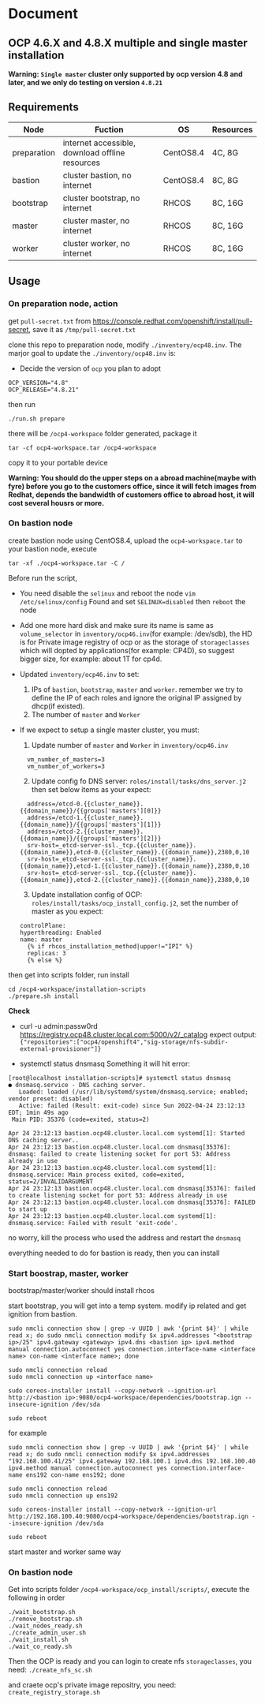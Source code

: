 # Document

## OCP 4.6.X and 4.8.X multiple and single master installation
**Warning: `Single master` cluster only supported by ocp version 4.8 and later, and we only do testing on version `4.8.21`**

## Requirements

|  Node   | Fuction  |  OS | Resources |
|  ----  | ----  | ---- |  ---- |
| preparation  | internet accessible, download offline resources | CentOS8.4 | 4C, 8G |
| bastion  | cluster bastion, no internet | CentOS8.4 | 8C, 8G |
| bootstrap | cluster bootstrap, no internet | RHCOS | 8C, 16G |
| master  | cluster master, no internet | RHCOS | 8C, 16G |
| worker  | cluster worker, no internet | RHCOS | 8C, 16G |

## Usage


### On preparation node, action

get `pull-secret.txt` from https://console.redhat.com/openshift/install/pull-secret, save it as `/tmp/pull-secret.txt`

clone this repo to preparation node, modify `./inventory/ocp48.inv`.
The marjor goal to update the  `./inventory/ocp48.inv` is:
- Decide the version of `ocp` you plan to adopt
```
OCP_VERSION="4.8"
OCP_RELEASE="4.8.21"
```

then run

```
./run.sh prepare
```

there will be `/ocp4-workspace` folder generated, package it

```
tar -cf ocp4-workspace.tar /ocp4-workspace 
```

copy it to your portable device

**Warning: You should do the upper steps on a abroad machine(maybe with fyre) before you go to the customers office, since it will fetch images from Redhat, depends the bandwidth of customers office to abroad host, it will cost several housrs or more.**

### On bastion node

create bastion node using CentOS8.4, upload the `ocp4-workspace.tar` to your bastion node, execute

```
tar -xf ./ocp4-workspace.tar -C /
```

Before run the script, 
- You need disable the `selinux` and reboot the node
`vim /etc/selinux/config`
Found and set
`SELINUX=disabled`
then
`reboot` the node

- Add one more hard disk and make sure its name is same as `volume_selector` in `inventory/ocp46.inv`(for example: /dev/sdb), the HD is for Private image registry of ocp or as the storage of `storageclasses` which will dopted by applications(for example: CP4D), so suggest bigger size, for example: about 1T for cp4d.

- Updated `inventory/ocp46.inv` to set:  
  1. IPs of `bastion`, `bootstrap`, `master` and `worker`. remember we try to define the IP of each roles and ignore the original IP assigned by dhcp(if existed).
  2. The number of `master` and `Worker`
- If we expect to setup a single master cluster, you must:
  1. Update number of `master` and `Worker` in `inventory/ocp46.inv`
  ```
    vm_number_of_masters=3
    vm_number_of_workers=3
  ```
  2. Update config fo DNS server: `roles/install/tasks/dns_server.j2` then set below items as your expect:
  ```
    address=/etcd-0.{{cluster_name}}.{{domain_name}}/{{groups['masters'][0]}}
    address=/etcd-1.{{cluster_name}}.{{domain_name}}/{{groups['masters'][1]}}
    address=/etcd-2.{{cluster_name}}.{{domain_name}}/{{groups['masters'][2]}}
    srv-host=_etcd-server-ssl._tcp.{{cluster_name}}.{{domain_name}},etcd-0.{{cluster_name}}.{{domain_name}},2380,0,10
    srv-host=_etcd-server-ssl._tcp.{{cluster_name}}.{{domain_name}},etcd-1.{{cluster_name}}.{{domain_name}},2380,0,10
    srv-host=_etcd-server-ssl._tcp.{{cluster_name}}.{{domain_name}},etcd-2.{{cluster_name}}.{{domain_name}},2380,0,10
  ```
  3. Update installation config of OCP: `roles/install/tasks/ocp_install_config.j2`, set the number of master as you expect:
  ```
  controlPlane:
  hyperthreading: Enabled
  name: master
    {% if rhcos_installation_method|upper!="IPI" %}
    replicas: 3
    {% else %}
  ```
then get into scripts folder, run install

```
cd /ocp4-workspace/installation-scripts
./prepare.sh install
```

**Check**
- curl -u admin:passw0rd https://registry.ocp48.cluster.local.com:5000/v2/_catalog
expect output:
`{"repositories":["ocp4/openshift4","sig-storage/nfs-subdir-external-provisioner"]}`

- systemctl status dnsmasq
Something it will hit error:
```
[root@localhost installation-scripts]# systemctl status dnsmasq
● dnsmasq.service - DNS caching server.
   Loaded: loaded (/usr/lib/systemd/system/dnsmasq.service; enabled; vendor preset: disabled)
   Active: failed (Result: exit-code) since Sun 2022-04-24 23:12:13 EDT; 1min 49s ago
 Main PID: 35376 (code=exited, status=2)

Apr 24 23:12:13 bastion.ocp48.cluster.local.com systemd[1]: Started DNS caching server..
Apr 24 23:12:13 bastion.ocp48.cluster.local.com dnsmasq[35376]: dnsmasq: failed to create listening socket for port 53: Address already in use
Apr 24 23:12:13 bastion.ocp48.cluster.local.com systemd[1]: dnsmasq.service: Main process exited, code=exited, status=2/INVALIDARGUMENT
Apr 24 23:12:13 bastion.ocp48.cluster.local.com dnsmasq[35376]: failed to create listening socket for port 53: Address already in use
Apr 24 23:12:13 bastion.ocp48.cluster.local.com dnsmasq[35376]: FAILED to start up
Apr 24 23:12:13 bastion.ocp48.cluster.local.com systemd[1]: dnsmasq.service: Failed with result 'exit-code'.
```

no worry, kill the process who used the address and restart the `dnsmasq`


everything needed to do for bastion is ready, then you can install

### Start boostrap, master, worker

bootstrap/master/worker should install rhcos

start bootstrap, you will get into a temp system. modify ip related and get ignition from bastion.

```
sudo nmcli connection show | grep -v UUID | awk '{print $4}' | while read x; do sudo nmcli connection modify $x ipv4.addresses "<bootstrap ip>/25" ipv4.gateway <gateway> ipv4.dns <bastion ip> ipv4.method manual connection.autoconnect yes connection.interface-name <interface name> con-name <interface name>; done

sudo nmcli connection reload
sudo nmcli connection up <interface name>

sudo coreos-installer install --copy-network --ignition-url http://<bastion ip>:9080/ocp4-workspace/dependencies/bootstrap.ign --insecure-ignition /dev/sda 

sudo reboot
```

for example
```
sudo nmcli connection show | grep -v UUID | awk '{print $4}' | while read x; do sudo nmcli connection modify $x ipv4.addresses "192.168.100.41/25" ipv4.gateway 192.168.100.1 ipv4.dns 192.168.100.40 ipv4.method manual connection.autoconnect yes connection.interface-name ens192 con-name ens192; done

sudo nmcli connection reload
sudo nmcli connection up ens192

sudo coreos-installer install --copy-network --ignition-url http://192.168.100.40:9080/ocp4-workspace/dependencies/bootstrap.ign --insecure-ignition /dev/sda 

sudo reboot
```

start master and worker same way

### On bastion node

Get into scripts folder `/ocp4-workspace/ocp_install/scripts/`, execute the following in order

```
./wait_bootstrap.sh
./remove_bootstrap.sh
./wait_nodes_ready.sh
./create_admin_user.sh
./wait_install.sh
./wait_co_ready.sh
```

Then the OCP is ready and you can login
to create nfs `storageclasses`, you need:
`./create_nfs_sc.sh`

and craete ocp's private image repositry, you need:
`create_registry_storage.sh`



